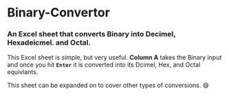 # Binary-Convertor

### An Excel sheet that converts Binary into Decimel, Hexadeicmel. and Octal.

This Excel sheet is simple, but very useful. **Column A** takes the Binary input and once you hit **`Enter`** it is converted into its Dcimel, Hex, and Octal equivlants.

This sheet can be expanded on to cover other types of conversions.
😄
